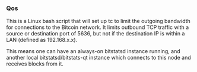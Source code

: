 ### Qos ###

This is a Linux bash script that will set up tc to limit the outgoing bandwidth for connections to the Bitcoin network. It limits outbound TCP traffic with a source or destination port of 5636, but not if the destination IP is within a LAN (defined as 192.168.x.x).

This means one can have an always-on bitstatsd instance running, and another local bitstatsd/bitstats-qt instance which connects to this node and receives blocks from it.
